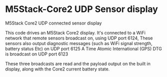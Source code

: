 # M5Stack-Core2 UDP Sensor display
M5Stack Core2 UDP connected sensor display

This code drives an M5Stack Core2 display.
It's connected to a WiFi network that remote sensors broadcast on, using UDP port 6124,
These sensors also output diagnostic messages (such as WiFi signal strength, battery status Etc) on UDP port 6125
A Time Atomic International (GPS) DTG is broadcast on UDP port 6123

These three broadcasts are read and the payload output on the built in display, along with the Core2 current battery state.

